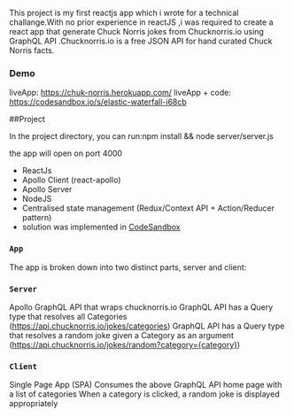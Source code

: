 This project is my first reactjs app which i wrote for a technical challange.With no prior experience in reactJS ,i was required to create a react app that generate Chuck Norris jokes from Chucknorris.io using GraphQL API .Chucknorris.io is a free JSON API for hand curated Chuck Norris facts. 


### Demo  

 liveApp: https://chuk-norris.herokuapp.com/
 liveApp + code: https://codesandbox.io/s/elastic-waterfall-i68cb

##Project

In the project directory, you can run:npm install && node server/server.js 

the app will open on port 4000 

- ReactJs 
- Apollo Client (react-apollo)
- Apollo Server
- NodeJS 
- Centralised state management (Redux/Context API + Action/Reducer pattern)
- solution was implemented in [CodeSandbox](https://codesandbox.io/s/elastic-waterfall-i68cb) 


### `App`

The app is broken down into two 
distinct parts, server and client:

### `Server`
Apollo GraphQL API that wraps chucknorris.io 
GraphQL API has a Query type that resolves all Categories (https://api.chucknorris.io/jokes/categories)
GraphQL API has a Query type that resolves a random joke given a Category as an argument (https://api.chucknorris.io/jokes/random?category={category})
### `Client`
Single Page App (SPA)
Consumes the above GraphQL API 
home page with a list of categories
When a category is clicked,  a random joke is displayed appropriately 


